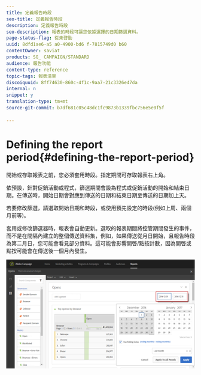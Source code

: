 ```yaml
---
title: 定義報告時段
seo-title: 定義報告時段
description: 定義報告時段
seo-description: 報表的時段可讓您依據選擇的日期篩選資料。
page-status-flag: 從未啓動
uuid: 8dfd1ae6-a5 a0-4900-bd6 f-7815749d0 b60
contentOwner: saviat
products: SG_ CAMPAIGN/STANDARD
audience: 報告功能
content-type: reference
topic-tags: 報表清單
discoiquuid: 8ff74630-860c-4f1c-9aa7-21c3326e47da
internal: n
snippet: y
translation-type: tm+mt
source-git-commit: b7df681c05c48dc1fc9873b1339fbc756e5e0f5f

---
```



# Defining the report period{#defining-the-report-period}

開始或存取報表之前，您必須套用時段。指定期間可存取報表右上角。

依預設，針對促銷活動或程式，篩選期間會設為程式或促銷活動的開始和結束日期。在傳送時，開始日期會對應到傳送的日期和結束日期至傳送的日期加上天。

若要修改篩選，請選取開始日期和時段，或使用預先設定的時段(例如上周、兩個月前等)。

套用或修改篩選器時，報表會自動更新。選取的報表期間將控管期間發生的事件，而不是在間隔內建立的整個傳送資料集，例如，如果傳送從月日開始，且報告時段為第二月日，您可能會看見部分資料。這可能會影響開啓/點按計數，因為開啓或點按可能會在傳送後一個月內發生。

![](assets/campaign_reports_5.png)

